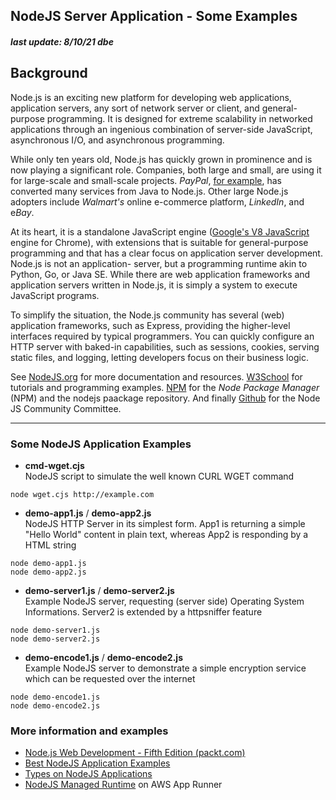 ## NodeJS Server Application - Some Examples
##### last update: 8/10/21 dbe

## Background
Node.js is an exciting new platform for developing web applications, application servers, any sort of network server or client, and general-purpose programming. It is designed for extreme scalability in networked applications through an ingenious combination of server-side JavaScript, asynchronous I/O, and asynchronous programming.

While only ten years old, Node.js has quickly grown in prominence and is now playing a significant role. Companies, both large and small, are using it for large-scale and small-scale projects. *PayPal*, [for example](https://medium.com/paypal-tech/node-js-at-paypal-4e2d1d08ce4f), has converted many services from Java to Node.js. Other large Node.js adopters include *Walmart's* online e-commerce platform, *LinkedIn*, and e*Bay*.

At its heart, it is a standalone JavaScript engine ([Google's V8 JavaScript](https://v8.dev/) engine for Chrome), with extensions that is suitable for general-purpose programming and that has a clear focus on application server development. Node.js is not an application- server, but a programming runtime akin to Python, Go, or Java SE. While there are web application frameworks and application servers written in Node.js, it is simply a system to execute JavaScript programs.

To simplify the situation, the Node.js community has several (web) application frameworks, such as Express, providing the higher-level interfaces required by typical programmers. You can quickly configure an HTTP server with baked-in capabilities, such as sessions, cookies, serving static files, and logging, letting developers focus on their business logic. 

See [NodeJS.org](https://nodejs.org/en/) for more documentation and resources. [W3School](https://www.w3schools.com/nodejs/) for tutorials and programming examples. [NPM](https://www.npmjs.com/) for the *Node Package Manager* (NPM) and the nodejs paackage repository. And finally [Github](https://github.com/nodejs/community-committee) for the Node JS Community Committee.


---
### Some NodeJS Application Examples
* **cmd-wget.cjs**  
NodeJS script to simulate the well known CURL WGET command
```
node wget.cjs http://example.com
```  

* **demo-app1.js** / **demo-app2.js**  
NodeJS HTTP Server in its simplest form. App1 is returning a simple "Hello World" content in plain text, whereas App2 is responding by a HTML string
```
node demo-app1.js
node demo-app2.js
```  

* **demo-server1.js** / **demo-server2.js**  
Example NodeJS server, requesting (server side) Operating System Informations. Server2 is extended by a httpsniffer feature
```
node demo-server1.js
node demo-server2.js
```  

* **demo-encode1.js** / **demo-encode2.js**  
Example NodeJS server to demonstrate a simple encryption service which can be requested over the internet
```
node demo-encode1.js
node demo-encode2.js
```  


### More information and examples
* [Node.js Web Development - Fifth Edition (packt.com)](https://www.packtpub.com/product/node-js-web-development-fifth-edition/9781838987572)  
* [Best NodeJS Application Examples](https://www.futuremind.com/blog/best-nodejs-applications-examples)  
* [Types on NodeJS Applications](https://os-system.com/blog/12-types-of-node-js-applications-with-examples/)  
* [NodeJS Managed Runtime](https://docs.aws.amazon.com/apprunner/latest/dg/service-source-code-nodejs.html) on AWS App Runner
